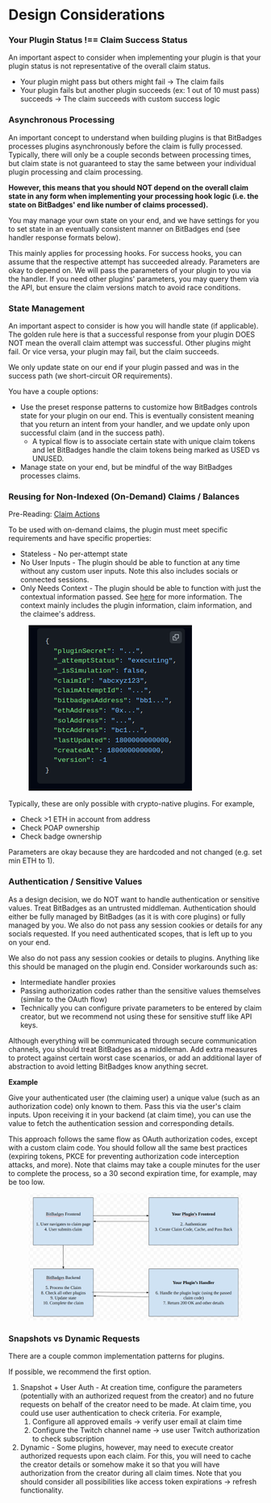 # Design Considerations

### Your Plugin Status !== Claim Success Status

An important aspect to consider when implementing your plugin is that your plugin status is not representative of the overall claim status.

* Your plugin might pass but others might fail -> The claim fails
* Your plugin fails but another plugin succeeds (ex: 1 out of 10 must pass) succeeds -> The claim succeeds with custom success logic

### Asynchronous Processing

An important concept to understand when building plugins is that BitBadges processes plugins asynchronously before the claim is fully processed. Typically, there will only be a couple seconds between processing times, but claim state is not guaranteed to stay the same between your individual plugin processing and claim processing.

**However, this means that you should NOT depend on the overall claim state in any form when implementing your processing hook logic (i.e. the state on BitBadges' end like number of claims processed).**

You may manage your own state on your end, and we have settings for you to set state in an eventually consistent manner on BitBadges end (see handler response formats below).

This mainly applies for processing hooks. For success hooks, you can assume that the respective attempt has succeeded already. Parameters are okay to depend on. We will pass the parameters of your plugin to you via the handler. If you need other plugins' parameters, you may query them via the API, but ensure the claim versions match to avoid race conditions.

### State Management

An important aspect to consider is how you will handle state (if applicable). The golden rule here is that a successful response from your plugin DOES NOT mean the overall claim attempt was successful. Other plugins might fail. Or vice versa, your plugin may fail, but the claim succeeds.

We only update state on our end if your plugin passed and was in the success path (we short-circuit OR requirements).

You have a couple options:

* Use the preset response patterns to customize how BitBadges controls state for your plugin on our end. This is eventually consistent meaning that you return an intent from your handler, and we update only upon successful claim (and in the success path).
  * A typical flow is to associate certain state with unique claim tokens and let BitBadges handle the claim tokens being marked as USED vs UNUSED.
* Manage state on your end, but be mindful of the way BitBadges processes claims.

### Reusing for Non-Indexed (On-Demand) Claims / Balances

Pre-Reading: [Claim Actions](../../../claim-actions.md)

To be used with on-demand claims, the plugin must meet specific requirements and have specific properties:

* Stateless - No per-attempt state
* No User Inputs - The plugin should be able to function at any time without any custom user inputs. Note this also includes socials or connected sessions.
* Only Needs Context - The plugin should be able to function with just the contextual information passed. See [here](../../../claim-actions.md) for more information. The context mainly includes the plugin information, claim information, and the claimee's address.

<figure><img src="../../../../../.gitbook/assets/image (161).png" alt=""><figcaption></figcaption></figure>

Typically, these are only possible with crypto-native plugins. For example,

* Check >1 ETH in account from address
* Check POAP ownership
* Check badge ownership

Parameters are okay because they are hardcoded and not changed (e.g. set min ETH to 1).

### **Authentication / Sensitive Values**

As a design decision, we do NOT want to handle authentication or sensitive values. Treat BitBadges as an untrusted middleman. Authentication should either be fully managed by BitBadges (as it is with core plugins) or fully managed by you. We also do not pass any session cookies or details for any socials requested. If you need authenticated scopes, that is left up to you on your end.

We also do not pass any session cookies or details to plugins. Anything like this should be managed on the plugin end. Consider workarounds such as:

* Intermediate handler proxies
* Passing authorization codes rather than the sensitive values themselves (similar to the OAuth flow)
* Technically you can configure private parameters to be entered by claim creator, but we recommend not using these for sensitive stuff like API keys.

Although everything will be communicated through secure communication channels, you should treat BitBadges as a middleman. Add extra measures to protect against certain worst case scenarios, or add an additional layer of abstraction to avoid letting BitBadges know anything secret.

**Example**

Give your authenticated user (the claiming user) a unique value (such as an authorization code) only known to them. Pass this via the user's claim inputs. Upon receiving it in your backend (at claim time), you can use the value to fetch the authentication session and corresponding details.

This approach follows the same flow as OAuth authorization codes, except with a custom claim code. You should follow all the same best practices (expiring tokens, PKCE for preventing authorization code interception attacks, and more). Note that claims may take a couple minutes for the user to complete the process, so a 30 second expiration time, for example, may be too low.

<figure><img src="../../../../../.gitbook/assets/image (4) (1) (1) (1) (1) (1).png" alt=""><figcaption></figcaption></figure>

### **Snapshots vs Dynamic Requests**

There are a couple common implementation patterns for plugins.&#x20;

If possible, we recommend the first option.

1. Snapshot + User Auth - At creation time, configure the parameters (potentially with an authorized request from the creator) and no future requests on behalf of the creator need to be made. At claim time, you could use user authentication to check criteria. For example,
   1. Configure all approved emails -> verify user email at claim time
   2. Configure the Twitch channel name -> use user Twitch authorization to check subscription
2. Dynamic - Some plugins, however, may need to execute creator authorized requests upon each claim. For this, you will need to cache the creator details or somehow make it so that you will have authorization from the creator during all claim times. Note that you should consider all possibilities like access token expirations -> refresh functionality.
